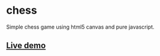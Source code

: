 # chess
Simple chess game using html5 canvas and pure javascript.

## [Live demo](https://cdn.rawgit.com/KonstantinSimeonov/chess/tree/master/src/index.html)
